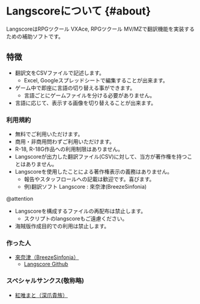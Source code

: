# Langscoreについて    {#about}

LangscoreはRPGツクール VXAce, RPGツクール MV/MZで翻訳機能を実装するための補助ソフトです。

## 特徴

* 翻訳文をCSVファイルで記述します。
  - Excel, Googleスプレッドシートで編集することが出来ます。
* ゲーム中で即座に言語の切り替える事ができます。
  - 言語ごとにゲームファイルを分ける必要がありません。
* 言語に応じて、表示する画像を切り替えることが出来ます。

### 利用規約

* 無料でご利用いただけます。
* 商用・非商用問わずご利用いただけます。
* R-18, R-18G作品への利用制限はありません。
* Langscoreが出力した翻訳ファイル(CSV)に対して、当方が著作権を持つことはありません。
* Langscoreを使用したことによる著作権表示の義務はありません。
  - 報告やスタッフロールへの記載は歓迎です。喜びます。
  - 例)翻訳ソフト Langscore : 來奈津(BreezeSinfonia)

  
@attention 
* Langscoreを構成するファイルの再配布は禁止します。
  - スクリプトのlangscoreもご遠慮ください。
* 海賊版作成目的での利用は禁止します。


### 作った人

* [來奈津（BreezeSinfonia）](https://breezesinfonia.com/)
  - [Langscore Github](https://github.com/MUkoutyan/langscore-app)

### スペシャルサンクス(敬称略)

* [紅唯まと（深爪貴族）](https://ci-en.dlsite.com/creator/1793)
